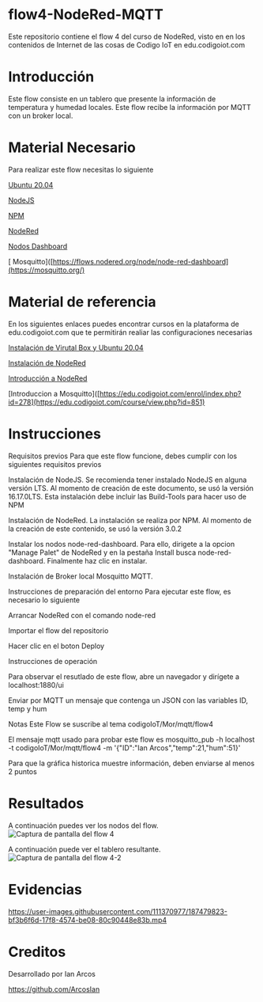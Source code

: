 # flow4-NodeRed-MQTT
Este repositorio contiene el flow 4 del curso de NodeRed, visto en en los contenidos de Internet de las cosas de Codigo IoT en edu.codigoiot.com

# Introducción
Este flow consiste en un tablero que presente la información de temperatura y humedad locales. Este flow recibe la información por MQTT con un broker local.
# Material Necesario
Para realizar este flow necesitas lo siguiente

   [Ubuntu 20.04](https://releases.ubuntu.com/20.04/) 
  
   [ NodeJS](https://nodejs.org/es/)
   
   [ NPM](https://www.npmjs.com/)
       
   [NodeRed](https://nodered.org/docs/getting-started/local)
        
   [  Nodos Dashboard](https://flows.nodered.org/node/node-red-dashboard)
   
  [  Mosquitto]([https://flows.nodered.org/node/node-red-dashboard](https://mosquitto.org/)
      
# Material de referencia
En los siguientes enlaces puedes encontrar cursos en la plataforma de edu.codigoiot.com que te permitirán realiar las configuraciones necesarias



   [Instalación de Virutal Box y Ubuntu 20.04](https://edu.codigoiot.com/course/view.php?id=812)
   
   [Instalación de NodeRed](https://edu.codigoiot.com/enrol/index.php?id=817)
   
   [Introducción a NodeRed](https://edu.codigoiot.com/enrol/index.php?id=278)
   
   [Introduccion a Mosquitto]([https://edu.codigoiot.com/enrol/index.php?id=278](https://edu.codigoiot.com/course/view.php?id=851)


# Instrucciones
Requisitos previos
Para que este flow funcione, debes cumplir con los siguientes requisitos previos

Instalación de NodeJS. Se recomienda tener instalado NodeJS en alguna versión LTS. Al momento de creación de este documento, se usó la versión 16.17.0LTS. Esta instalación debe incluir las Build-Tools para hacer uso de NPM


Instalación de NodeRed. La instalación se realiza por NPM. Al momento de la creación de este contenido, se usó la versión 3.0.2


Instalar los nodos node-red-dashboard. Para ello, dirigete a la opcion "Manage Palet" de NodeRed y en la pestaña Install busca node-red-dashboard. Finalmente haz clic en instalar.


Instalación de Broker local Mosquitto MQTT.


Instrucciones de preparación del entorno
Para ejecutar este flow, es necesario lo siguiente

Arrancar NodeRed con el comando node-red

Importar el flow del repositorio

Hacer clic en el boton Deploy

Instrucciones de operación

Para observar el resutlado de este flow, abre un navegador y dirígete a localhost:1880/ui

Enviar por MQTT un mensaje que contenga un JSON con las variables ID, temp y hum
    
Notas
Este Flow se suscribe al tema codigoIoT/Mor/mqtt/flow4

El mensaje mqtt usado para probar este flow es mosquitto_pub -h localhost -t codigoIoT/Mor/mqtt/flow4 -m '{"ID":"Ian Arcos","temp":21,"hum":51}'

Para que la gráfica historica muestre información, deben enviarse al menos 2 puntos

# Resultados
A continuación puedes ver los nodos del flow.![Captura de pantalla del flow 4](https://user-images.githubusercontent.com/111370977/187478947-5ea500bb-c476-49fa-8c6c-59f59e0fe633.png)



A continuación puede ver el tablero resultante.
![Captura de pantalla del flow 4-2](https://user-images.githubusercontent.com/111370977/187479001-9ca96744-24d3-4e3f-ab7a-539e1cfde280.png)





# Evidencias









https://user-images.githubusercontent.com/111370977/187479823-bf3b6f6d-17f8-4574-be08-80c90448e83b.mp4







# Creditos
Desarrollado por Ian Arcos

https://github.com/ArcosIan
